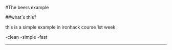 #The beers example

##what´s this?

this is a simple example in ironhack course 1st week

-clean
-simple
-fast

---
